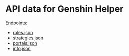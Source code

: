 # API data for Genshin Helper

Endpoints:

- [roles.json](https://ys.viki.moe/roles.json)
- [strategies.json](https://ys.viki.moe/strategies.json)
- [portals.json](https://ys.viki.moe/portals.json)
- [info.json](https://ys.viki.moe/info.json)
